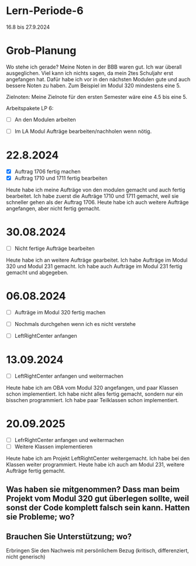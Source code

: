 # Lern-Periode-6

16.8 bis 27.9.2024

# Grob-Planung
Wo stehe ich gerade?
Meine Noten in der BBB waren gut. Ich war überall ausgeglichen. Viel kann ich nichts sagen, da mein 2tes Schuljahr erst angefangen hat. 
Dafür habe ich vor in den nächsten Modulen gute und auch bessere Noten zu haben. Zum Beispiel im Modul 320 mindestens eine 5.

Zielnoten:
Meine Zielnote für den ersten Semester wäre eine 4.5 bis eine 5. 

Arbeitspakete LP 6:
- [ ] An den Modulen arbeiten
- [ ] Im LA Modul Aufträge bearbeiten/nachholen wenn nötig.


# 22.8.2024
- [x] Auftrag 1706 fertig machen
- [x] Auftrag 1710 und 1711 fertig bearbeiten

Heute habe ich meine Aufträge von den modulen gemacht und auch fertig bearbeitet. Ich habe zuerst die Aufträge 1710 und 1711 gemacht, weil sie schneller gehen als der Auftrag 1706. Heute habe ich auch weitere Aufträge angefangen, aber nicht fertig gemacht. 


# 30.08.2024
- [ ] Nicht fertige Aufträge bearbeiten

Heute habe ich an weitere Aufträge gearbeitet. Ich habe Aufträge im Modul 320 und Modul 231 gemacht. Ich habe auch Aufträge im Modul 231 fertig gemacht und abgegeben. 

# 06.08.2024
- [ ] Aufträge im Modul 320 fertig machen
- [ ] Nochmals durchgehen wenn ich es nicht verstehe
- [ ] LeftRightCenter anfangen


# 13.09.2024
- [ ] LeftRightCenter anfangen und weitermachen

Heute habe ich am OBA vom Modul 320 angefangen, und paar Klassen schon implementiert. Ich habe nicht alles fertig gemacht, sondern nur ein bisschen programmiert. Ich habe paar Teilklassen schon implementiert. 

# 20.09.2025
- [ ] LefrRightCenter anfangen und weitermachen
- [ ] Weitere Klassen implementieren

Heute habe ich am Projekt LeftRightCenter weitergemacht. Ich habe bei den Klassen weiter programmiert. Heute habe ich auch am Modul 231, weitere Aufträge fertig gemacht.

Was haben sie mitgenommen? 
Dass man beim Projekt vom Modul 320 gut überlegen sollte, weil sonst der Code komplett falsch sein kann.
Hatten sie Probleme; wo?
-
Brauchen Sie Unterstützung; wo?
-
Erbringen Sie den Nachweis mit persönlichem Bezug (kritisch, differenziert, nicht generisch)

